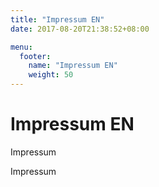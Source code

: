 ```yaml
---
title: "Impressum EN"
date: 2017-08-20T21:38:52+08:00

menu: 
  footer:
    name: "Impressum EN"
    weight: 50
---
```


# Impressum EN

Impressum 

Impressum 